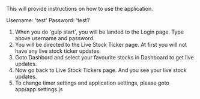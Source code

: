 This will provide instructions on how to use the application. 

Username: 'test'
Password: 'test1'

1) When you do 'gulp start', you will be landed to the Login page. Type above username and password.
2) You will be directed to the Live Stock Ticker page. At first you will not have any live stock ticker updates. 
3) Goto Dashbord and select your favourite stocks in Dashboard to get live updates.
4) Now go back to Live Stock Tickers page. And you see your live stock updates.
5) To change timer settings and application settings, please goto app/app.settings.js



